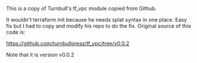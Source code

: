 This is a copy of Turnbull's tf_vpc module copied from Github.

It wouldn't terraform init because he needs splat syntax in one place.  Easy fix but I had to copy
 and modify his repo to do the fix.  Original source of this code is:

https://github.com/turnbullpress/tf_vpc/tree/v0.0.2

Note that it is version v0.0.2
